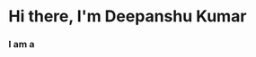 <h1>Hi there, I'm Deepanshu Kumar</h1>

<h3>I am a </h3>
  <Typewriter
            words={['Full Stack Developer!', 'React Enthusiast!', 'Tech Blogger!']}
            loop={5}
            cursor
            cursorStyle='_'
            typeSpeed={70}
            deleteSpeed={50}
            delaySpeed={1000}
          />
